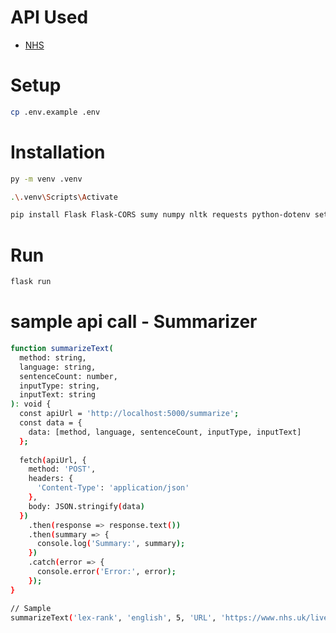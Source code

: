 # API Used
- [NHS](https://developer.api.nhs.uk/nhs-api)
# Setup
```bash
cp .env.example .env
```

# Installation


```bash
py -m venv .venv
```

```bash
.\.venv\Scripts\Activate
```

```bash
pip install Flask Flask-CORS sumy numpy nltk requests python-dotenv setuptools 
```

# Run
```bash
flask run
```
     

# sample api call - Summarizer

```bash
function summarizeText(
  method: string, 
  language: string, 
  sentenceCount: number, 
  inputType: string, 
  inputText: string
): void {
  const apiUrl = 'http://localhost:5000/summarize';
  const data = {
    data: [method, language, sentenceCount, inputType, inputText]
  };
  
  fetch(apiUrl, {
    method: 'POST', 
    headers: {
      'Content-Type': 'application/json' 
    },
    body: JSON.stringify(data) 
  })
    .then(response => response.text()) 
    .then(summary => {
      console.log('Summary:', summary);
    })
    .catch(error => {
      console.error('Error:', error); 
    });
}

// Sample
summarizeText('lex-rank', 'english', 5, 'URL', 'https://www.nhs.uk/live-well/alcohol-advice/calculating-alcohol-units/');

```
